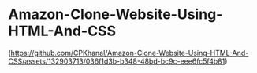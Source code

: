 # Amazon-Clone-Website-Using-HTML-And-CSS

(https://github.com/CPKhanal/Amazon-Clone-Website-Using-HTML-And-CSS/assets/132903713/036f1d3b-b348-48bd-bc9c-eee6fc5f4b81)
